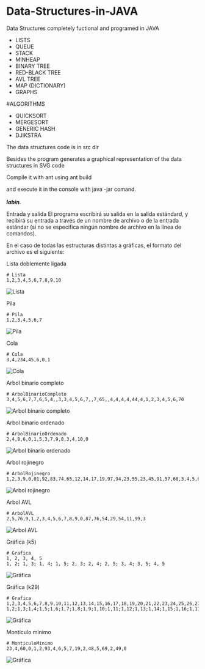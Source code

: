 # Data-Structures-in-JAVA
Data Structures completely fuctional and programed in JAVA
* LISTS
* QUEUE
* STACK
* MINHEAP
* BINARY TREE
* RED-BLACK TREE
* AVL TREE
* MAP (DICTIONARY) 
* GRAPHS

#ALGORITHMS
* QUICKSORT
* MERGESORT
* GENERIC HASH
* DJIKSTRA

The data structures code is in src dir

Besides the program generates a graphical representation of the data structures in SVG code


Compile it with ant 
using ant build 

and execute it in the console with java -jar comand.
<br/><br/>
<i><b>Iabin.</b></i>

Entrada y salida
El programa escribirá su salida en la salida estándard, y recibirá su entrada a través de un nombre de archivo o de la entrada estándar (si no se especifica ningún nombre de archivo en la línea de comandos).

En el caso de todas las estructuras distintas a gráficas, el formato del archivo es el siguiente:


Lista doblemente ligada
```
# Lista
1,2,3,4,5,6,7,8,9,10
```
![Lista](https://github.com/iabin/Data-Structures-in-JAVA/blob/master/images/lista.png)

Pila
```
# Pila
1,2,3,4,5,6,7
```
![Pila](https://github.com/iabin/Data-Structures-in-JAVA/blob/master/images/pila.png)

Cola
```
# Cola
3,4,234,45,6,0,1
```
![Cola](https://github.com/iabin/Data-Structures-in-JAVA/blob/master/images/cola.png)

Arbol binario completo
```
# ArbolBinarioCompleto
3,4,5,6,7,7,6,5,4,,3,3,4,5,6,7,,7,65,,4,4,4,4,44,4,1,2,3,4,5,6,70
```
![Arbol binario completo](https://github.com/iabin/Data-Structures-in-JAVA/blob/master/images/arbolBinarioCompleto.png)

Arbol binario ordenado
```
# ArbolBinarioOrdenado
2,4,8,6,0,1,5,3,7,9,8,3,4,10,0
```
![Arbol binario ordenado](https://github.com/iabin/Data-Structures-in-JAVA/blob/master/images/arbolBinarioOrdenado.png)

Arbol rojinegro
```
# ArbolRojinegro
1,2,3,9,0,01,92,83,74,65,12,14,17,19,97,94,23,55,23,45,91,57,68,3,4,5,6,7,8,
```
![Arbol rojinegro](https://github.com/iabin/Data-Structures-in-JAVA/blob/master/images/arbolRojinegro.png)

Arbol AVL
```
# ArbolAVL
2,5,76,9,1,2,3,4,5,6,7,8,9,0,87,76,54,29,54,11,99,3
```
![Arbol AVL](https://github.com/iabin/Data-Structures-in-JAVA/blob/master/images/arbolAVL.png)

Gráfica (k5)
```
# Grafica
1, 2, 3, 4, 5
1, 2; 1, 3; 1, 4; 1, 5; 2, 3; 2, 4; 2, 5; 3, 4; 3, 5; 4, 5
```
![Gráfica](https://github.com/iabin/Data-Structures-in-JAVA/blob/master/images/grafica1.png)

Gráfica (k29)
```
# Grafica
1,2,3,4,5,6,7,8,9,10,11,12,13,14,15,16,17,18,19,20,21,22,23,24,25,26,27,28,29,
1,2;1,3;1,4;1,5;1,6;1,7;1,8;1,9;1,10;1,11;1,12;1,13;1,14;1,15;1,16;1,17;1,18;1,19;1,20;1,21;1,22;1,23;1,24;1,25;1,26;1,27;1,28;1,29;2,3;2,4;2,5;2,6;2,7;2,8;2,9;2,10;2,11;2,12;2,13;2,14;2,15;2,16;2,17;2,18;2,19;2,20;2,21;2,22;2,23;2,24;2,25;2,26;2,27;2,28;2,29;3,4;3,5;3,6;3,7;3,8;3,9;3,10;3,11;3,12;3,13;3,14;3,15;3,16;3,17;3,18;3,19;3,20;3,21;3,22;3,23;3,24;3,25;3,26;3,27;3,28;3,29;4,5;4,6;4,7;4,8;4,9;4,10;4,11;4,12;4,13;4,14;4,15;4,16;4,17;4,18;4,19;4,20;4,21;4,22;4,23;4,24;4,25;4,26;4,27;4,28;4,29;5,6;5,7;5,8;5,9;5,10;5,11;5,12;5,13;5,14;5,15;5,16;5,17;5,18;5,19;5,20;5,21;5,22;5,23;5,24;5,25;5,26;5,27;5,28;5,29;6,7;6,8;6,9;6,10;6,11;6,12;6,13;6,14;6,15;6,16;6,17;6,18;6,19;6,20;6,21;6,22;6,23;6,24;6,25;6,26;6,27;6,28;6,29;7,8;7,9;7,10;7,11;7,12;7,13;7,14;7,15;7,16;7,17;7,18;7,19;7,20;7,21;7,22;7,23;7,24;7,25;7,26;7,27;7,28;7,29;8,9;8,10;8,11;8,12;8,13;8,14;8,15;8,16;8,17;8,18;8,19;8,20;8,21;8,22;8,23;8,24;8,25;8,26;8,27;8,28;8,29;9,10;9,11;9,12;9,13;9,14;9,15;9,16;9,17;9,18;9,19;9,20;9,21;9,22;9,23;9,24;9,25;9,26;9,27;9,28;9,29;10,11;10,12;10,13;10,14;10,15;10,16;10,17;10,18;10,19;10,20;10,21;10,22;10,23;10,24;10,25;10,26;10,27;10,28;10,29;11,12;11,13;11,14;11,15;11,16;11,17;11,18;11,19;11,20;11,21;11,22;11,23;11,24;11,25;11,26;11,27;11,28;11,29;12,13;12,14;12,15;12,16;12,17;12,18;12,19;12,20;12,21;12,22;12,23;12,24;12,25;12,26;12,27;12,28;12,29;13,14;13,15;13,16;13,17;13,18;13,19;13,20;13,21;13,22;13,23;13,24;13,25;13,26;13,27;13,28;13,29;14,15;14,16;14,17;14,18;14,19;14,20;14,21;14,22;14,23;14,24;14,25;14,26;14,27;14,28;14,29;15,16;15,17;15,18;15,19;15,20;15,21;15,22;15,23;15,24;15,25;15,26;15,27;15,28;15,29;16,17;16,18;16,19;16,20;16,21;16,22;16,23;16,24;16,25;16,26;16,27;16,28;16,29;17,18;17,19;17,20;17,21;17,22;17,23;17,24;17,25;17,26;17,27;17,28;17,29;18,19;18,20;18,21;18,22;18,23;18,24;18,25;18,26;18,27;18,28;18,29;19,20;19,21;19,22;19,23;19,24;19,25;19,26;19,27;19,28;19,29;20,21;20,22;20,23;20,24;20,25;20,26;20,27;20,28;20,29;21,22;21,23;21,24;21,25;21,26;21,27;21,28;21,29;22,23;22,24;22,25;22,26;22,27;22,28;22,29;23,24;23,25;23,26;23,27;23,28;23,29;24,25;24,26;24,27;24,28;24,29;25,26;25,27;25,28;25,29;26,27;26,28;26,29;27,28;27,29;28,29;
```
![Gráfica](https://github.com/iabin/Data-Structures-in-JAVA/blob/master/images/grafica2.png)

Montículo mínimo
```
# MonticuloMinimo
23,4,60,0,1,2,93,4,6,5,7,19,2,48,5,69,2,49,0
```
![Gráfica](https://github.com/iabin/Data-Structures-in-JAVA/blob/master/images/monticuloMinimo.png)



